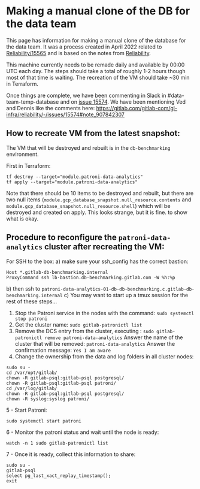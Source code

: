 # Making a manual clone of the DB for the data team

This page has information for making a manual clone of the database for the data team.
It was a process created in April 2022 related to [Reliability/15565](https://gitlab.com/gitlab-com/gl-infra/reliability/-/issues/15565)
and is based on the notes from [Reliability](https://gitlab.com/gitlab-com/gl-infra/reliability/-/issues/15574).

This machine currently needs to be remade daily and available by 00:00 UTC each day.
The steps should take a total of roughly 1-2 hours though most of that time is waiting.  The recreation of the VM should take ~30 min in Terraform.

Once things are complete, we have been commenting in Slack in #data-team-temp-database and on [issue 15574](https://gitlab.com/gitlab-com/gl-infra/reliability/-/issues/15574). We have been mentioning Ved and Dennis like the comments here: https://gitlab.com/gitlab-com/gl-infra/reliability/-/issues/15574#note_907842307


## How to recreate VM from the latest snapshot:

The VM that will be destroyed and rebuilt is in the `db-benchmarking` environment.

First in Terraform:
```
tf destroy --target="module.patroni-data-analytics"
tf apply --target="module.patroni-data-analytics"
```

Note that there should be 10 items to be destroyed and rebuilt, but there are two null items (`module.gcp_database_snapshot.null_resource.contents` and `module.gcp_database_snapshot.null_resource.shell`) which will be destroyed and created on apply.  This looks strange, but it is fine.
<sample output> to show what is okay.

## Procedure to reconfigure the `patroni-data-analytics` cluster after recreating the VM:

For SSH to the box:
a) make sure your ssh_config has the correct bastion:
```
Host *.gitlab-db-benchmarking.internal
ProxyCommand ssh lb-bastion.db-benchmarking.gitlab.com -W %h:%p
```
b) then ssh to `patroni-data-analytics-01-db-db-benchmarking.c.gitlab-db-benchmarking.internal`
c) You may want to start up a tmux session for the rest of these steps...

1. Stop the Patroni service in the nodes with the command: `sudo systemctl stop patroni`
2. Get the cluster name: `sudo gitlab-patronictl list`
3. Remove the DCS entry from the cluster, executing : `sudo gitlab-patronictl remove patroni-data-analytics`
Answer the name of the cluster that will be removed: `patroni-data-analytics`
Answer the confirmation message: `Yes I am aware`
4. Change the ownership from the data and log folders in all cluster nodes:
```
sudo su -
cd /var/opt/gitlab/
chown -R gitlab-psql:gitlab-psql postgresql/
chown -R gitlab-psql:gitlab-psql patroni/
cd /var/log/gitlab/
chown -R gitlab-psql:gitlab-psql postgresql/
chown -R syslog:syslog patroni/
```
5 - Start Patroni:
```
sudo systemctl start patroni
```
6 - Monitor the patroni status and wait until the node is ready:
```
watch -n 1 sudo gitlab-patronictl list
```
7 - Once it is ready, collect this information to share:
```
sudo su -
gitlab-psql
select pg_last_xact_replay_timestamp();
exit
```
